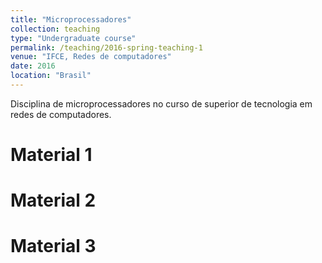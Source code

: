 ```yaml
---
title: "Microprocessadores"
collection: teaching
type: "Undergraduate course"
permalink: /teaching/2016-spring-teaching-1
venue: "IFCE, Redes de computadores"
date: 2016
location: "Brasil"
---
```


Disciplina de microprocessadores no curso de superior de tecnologia em redes de computadores.

Material 1
======

Material 2
======

Material 3
======
